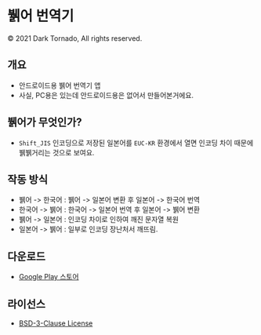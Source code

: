 # 뷁어 번역기

© 2021 Dark Tornado, All rights reserved.

## 개요
* 안드로이드용 뷁어 번역기 앱
* 사실, PC용은 있는데 안드로이드용은 없어서 만들어본거에요.

## 뷁어가 무엇인가?
* `Shift_JIS` 인코딩으로 저장된 일본어를 `EUC-KR` 환경에서 열면 인코딩 차이 때문에 뷁뷁거리는 것으로 보여요.

## 작동 방식
* 뷁어 -> 한국어 : 뷁어 -> 일본어 변환 후 일본어 -> 한국어 번역
* 한국어 -> 뷁어 : 한국어 -> 일본어 번역 후 일본어 -> 뷁어 변환
* 뷁어 -> 일본어 : 인코딩 차이로 인하여 깨진 문자열 복원
* 일본어 -> 뷁어 : 일부로 인코딩 장난처서 깨뜨림.

## 다운로드
* [Google Play 스토어](https://play.google.com/store/apps/details?id=com.darktornado.euckr2shiftjis)

## 라이선스
* [BSD-3-Clause License](LICENSE) 
